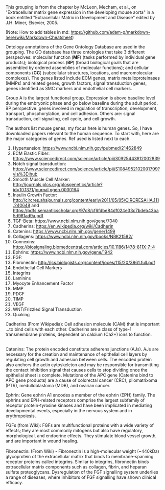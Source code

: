 This grouping is from the chapter by McLeon, Mecham, et al., on "Extracellular matrix gene expression in the developing mouse aorta" 
in a book entitled "Extracellular Matrix in Development and Disease" edited by J.H. Miner, Elsevier, 2005.

(Note: How to add tables in md: https://github.com/adam-p/markdown-here/wiki/Markdown-Cheatsheet)

Ontology annotations of the Gene Ontology Database are used in the grouping. The GO database has three ontologies that take 3 
different perspecives: molecular function (**MF**) (tasks performed by individual gene products); biological process (**BP**) (broad biological goals that are assembled by ordered assemblies of molecular functions); and cellular components (**CC**) (subcellular structures, locations, and macromolecular complexes). The genes listed include ECM genes, matrix metalloproteinases (MMPs) and related genes, growth factors, signal transduction genes, genes identified as SMC markers and endothelial cell markers.

Group A is the largest functional group. Expression is above baseline level during the embryonic phase and go below baseline during the adult period. BP perspective: genes involved in regulation of transcription, development, transport, phosphorylation, and cell adhesion. Others are: signal transduction, cell signaling, cell cycle, and cell growth. 

The authors list mouse genes; my focus here is human genes. So, I have downloaded papers relevant to the human sequence. To start with, here are the major categories of genes. Ref used is listed next to each. 

1. Hypertension:  https://www.ncbi.nlm.nih.gov/pubmed/21462849
2. ECM Elastic Fiber:  https://www.sciencedirect.com/science/article/pii/S0925443912002839
3. Notch signal transduction:  https://www.sciencedirect.com/science/article/pii/S1084952102001799?via%3Dihub
4. Smooth Muscle Cell Marker: http://journals.plos.org/plosgenetics/article?id=10.1371/journal.pgen.0030164
5. Insulin Growth Factor: http://circres.ahajournals.org/content/early/2011/05/05/CIRCRESAHA.111.240648 and https://pdfs.semanticscholar.org/97c8/cf6fdbe84df024e33c7bdeb43ba5d981ad9a.pdf
6. TGF-Beta: https://www.ncbi.nlm.nih.gov/gene/7040
7. Cadherins: https://en.wikipedia.org/wiki/Cadherin
8. Catenins: https://www.ncbi.nlm.nih.gov/gene/1499
9. Collagens: https://www.ncbi.nlm.nih.gov/books/NBK21582/
10. Connexins: https://biosignaling.biomedcentral.com/articles/10.1186/1478-811X-7-4
11. Ephrins: https://www.ncbi.nlm.nih.gov/gene/1942
12. FGF: 
13. Fibronectin: http://jcs.biologists.org/content/joces/115/20/3861.full.pdf
14. Endothelial Cell Markers
15. Integrins
16. Laminins
17. Myocyte Enhancement Factor
18. MMP
19. PDGF
20. TIMP
21. VEGF
22. WNT/Frizzled Signal Transduction
23. Quaking


Cadherins (From Wikipedia): Cell adhesion molecule (CAM) that is important ...to bind cells with each other. Cadherins are a class of type-1 transmembrane proteins, dependent on calcium (Ca2+) ions to function. <br><br>

Catenins: The protein encoded constitute adherens junctions (AJs). AJs are necessary for the creation and maintenance of epithelial cell layers by regulating cell growth and adhesion between cells. The encoded protein also anchors the actin cytoskeleton and may be responsible for transmitting the contact inhibition signal that causes cells to stop dividing once the epithelial sheet is complete. Mutations of the APC gene (Catenins bind to APC gene products) are a cause of colorectal cancer (CRC), pilomatrixoma (PTR), medulloblastoma (MDB), and ovarian cancer. 

Ephrin: Gene ephrin A1 encodes a member of the ephrin (EPH) family. The ephrins and EPH-related receptors comprise the largest subfamily of receptor protein-tyrosine kinases and have been implicated in mediating developmental events, especially in the nervous system and in erythropoiesis. 

FGFs (from Wiki): FGFs are multifunctional proteins with a wide variety of effects; they are most commonly mitogens but also have regulatory, morphological, and endocrine effects. They stimulate blood vessel growth, and are important in wound healing. <br><br>
Fibronectin: (From Wiki) -  Fibronectin is a high-molecular weight (~440kDa) glycoprotein of the extracellular matrix that binds to membrane-spanning receptor proteins called integrins. Similar to integrins, fibronectin binds extracellular matrix components such as collagen, fibrin, and heparan sulfate proteoglycans. Dysregulation of the FGF signalling system underlies a range of diseases, where inhibitors of FGF signalling have shown clinical efficacy. <br><br>

